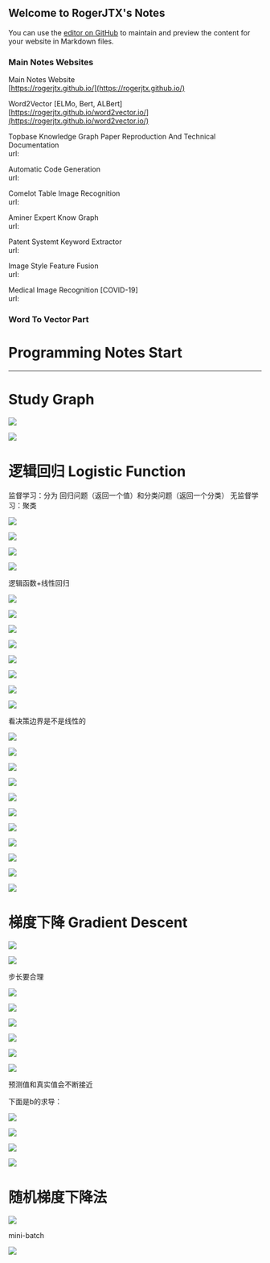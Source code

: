 ## Welcome to RogerJTX's Notes

You can use the [editor on GitHub](https://github.com/RogerJTX/word2vector/edit/gh-pages/index.md) to maintain and preview the content for your website in Markdown files.

### Main Notes Websites


Main Notes Website  
[https://rogerjtx.github.io/](https://rogerjtx.github.io/)

Word2Vector [ELMo, Bert, ALBert]    
[https://rogerjtx.github.io/word2vector.io/](https://rogerjtx.github.io/word2vector.io/) 

Topbase Knowledge Graph Paper Reproduction And Technical Documentation  
url:

Automatic Code Generation  
url:

Comelot Table Image Recognition   
url:

Aminer Expert Know Graph  
url:

Patent Systemt Keyword Extractor    
url:


Image Style Feature Fusion  
url:

Medical Image Recognition [COVID-19]    
url:





### Word To Vector Part

# Programming Notes Start

----------------------------------------------





# Study Graph

![](Word2Vector/index_images/43f3fcf9.png)

![](index_images/71964738.png)

# 逻辑回归 Logistic Function




监督学习：分为  回归问题（返回一个值）和分类问题（返回一个分类）
无监督学习：聚类

![](index_images/837f9f4a.png)
           
![](index_images/dc41cd8e.png)

![](index_images/e2d3d31e.png)

![](index_images/5d859643.png)

逻辑函数+线性回归

![](index_images/9eede0fc.png)

![](index_images/040330f2.png)

![](index_images/2c548ff3.png)

![](index_images/5c57ef3c.png)

![](index_images/3edf11b5.png)

![](index_images/635d778c.png)

![](index_images/7cb06c3d.png)

![](index_images/d946816c.png)

看决策边界是不是线性的

![](index_images/efbcdc8b.png)

![](index_images/72e244e2.png)

![](index_images/0825b126.png)

![](index_images/fe2d27cb.png)

![](index_images/1eea123f.png)

![](index_images/a89bef18.png)

![](index_images/b0737275.png)

![](index_images/683fd4a9.png)

![](index_images/1a49b563.png)

![](index_images/17e8bb65.png)

![](index_images/178f481b.png)


# 梯度下降 Gradient Descent

![](index_images/8fa5accd.png)

![](index_images/d19c154e.png)

步长要合理

![](index_images/92c6acfa.png)

![](index_images/f5d545b1.png)

![](index_images/af31419c.png)

![](index_images/1523a705.png)

![](index_images/38e6c105.png)

![](index_images/34318c27.png)

预测值和真实值会不断接近

下面是b的求导：

![](index_images/74e7f03a.png)

![](index_images/d209245e.png)

![](index_images/d4c2c577.png)

![](index_images/37fce88e.png)

# 随机梯度下降法

![](index_images/f86c23d2.png)

mini-batch

![](index_images/a0df9643.png)

